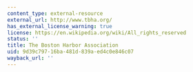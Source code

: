 ```yaml
---
content_type: external-resource
external_url: http://www.tbha.org/
has_external_license_warning: true
license: https://en.wikipedia.org/wiki/All_rights_reserved
status: ''
title: The Boston Harbor Association
uid: 9d39c797-16ba-481d-839a-ed4c0e846c07
wayback_url: ''
---
```


